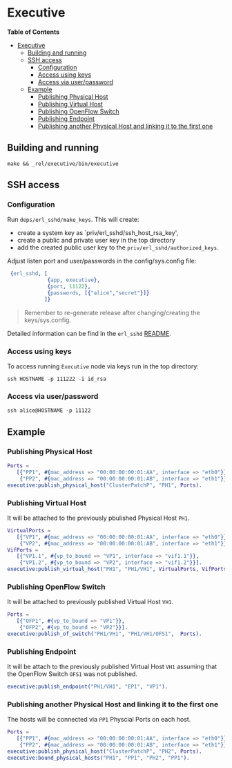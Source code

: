 # Executive

<!-- markdown-toc start - Don't edit this section. Run M-x markdown-toc/generate-toc again -->
**Table of Contents**

- [Executive](#executive)
    - [Building and running](#building-and-running)
    - [SSH access](#ssh-access)
        - [Configuration](#configuration)
        - [Access using keys](#access-using-keys)
        - [Access via user/password](#access-via-userpassword)
    - [Example](#example)
        - [Publishing Physical Host](#publishing-physical-host)
        - [Publishing Virtual Host](#publishing-virtual-host)
        - [Publishing OpenFlow Switch](#publishing-openflow-switch)
        - [Publishing Endpoint](#publishing-endpoint)
        - [Publishing another Physical Host and linking it to the first one](#publishing-another-physical-host-and-linking-it-to-the-first-one)

<!-- markdown-toc end -->

## Building and running

`make && _rel/executive/bin/executive`

## SSH access

### Configuration

Run `deps/erl_sshd/make_keys`. This will create:

* create a system key as `priv/erl_sshd/ssh_host_rsa_key',
* create a public and private user key in the top directory
* add the created public user key to the `priv/erl_sshd/authorized_keys`.

Adjust listen port and user/passwords in the config/sys.config file:

```erlang
 {erl_sshd, [
             {app, executive},
             {port, 11122},
             {passwords, [{"alice","secret"}]}
            ]}
```

> Remember to re-generate release after changing/creating the keys/sys.config.

Detailed information can be find in the `erl_sshd`
[README](https://github.com/marcsugiyama/erl_sshd).

### Access using keys

To access running `Executive` node via keys run in the top directory:

`ssh HOSTNAME -p 111222 -i id_rsa`

### Access via user/password

`ssh alice@HOSTNAME -p 11122`

## Example

### Publishing Physical Host

```erlang
Ports = 
   [{"PP1", #{mac_address => "00:00:00:00:01:AA", interface => "eth0"}},
    {"PP2", #{mac_address => "00:00:00:00:01:AB", interface => "eth1"}}].
executive:publish_physical_host("ClusterPatchP", "PH1", Ports).
```

### Publishing Virtual Host

It will be attached to the previously pbulished Physical Host `PH1`.

```erlang
VirtualPorts = 
   [{"VP1", #{mac_address => "00:00:00:00:01:AA", interface => "eth0"}},
    {"VP2", #{mac_address => "00:00:00:00:01:AB", interface => "eth1"}}].
VifPorts = 
   [{"VP1.1", #{vp_to_bound => "VP1", interface => "vif1.1"}},
    {"VP1.2", #{vp_to_bound => "VP2", interface => "vif1.2"}}].
executive:publish_virtual_host("PH1", "PH1/VH1", VirtualPorts, VifPorts).
```

### Publishing OpenFlow Switch

It will be attached to previously published Virtual Host `VH1`.

```erlang
Ports = 
   [{"OFP1", #{vp_to_bound => "VP1"}},
    {"OFP2", #{vp_to_bound => "VP2"}}].
executive:publish_of_switch("PH1/VH1", "PH1/VH1/OFS1",  Ports).
```

### Publishing Endpoint

It will be attach to the previously published Virtual Host `VH1` assuming
that the OpenFlow Switch `OFS1` was not published.

```erlang
executive:publish_endpoint("PH1/VH1", "EP1", "VP1").
```

### Publishing another Physical Host and linking it to the first one

The hosts will be connected via `PP1` Physcial Ports on each host.

```erlang
Ports = 
   [{"PP1", #{mac_address => "00:00:00:00:01:AA", interface => "eth0"}},
    {"PP2", #{mac_address => "00:00:00:00:01:AB", interface => "eth1"}}].
executive:publish_physical_host("ClusterPatchP", "PH2", Ports).
executive:bound_physical_hosts("PH1", "PP1", "PH2", "PP1").
```




